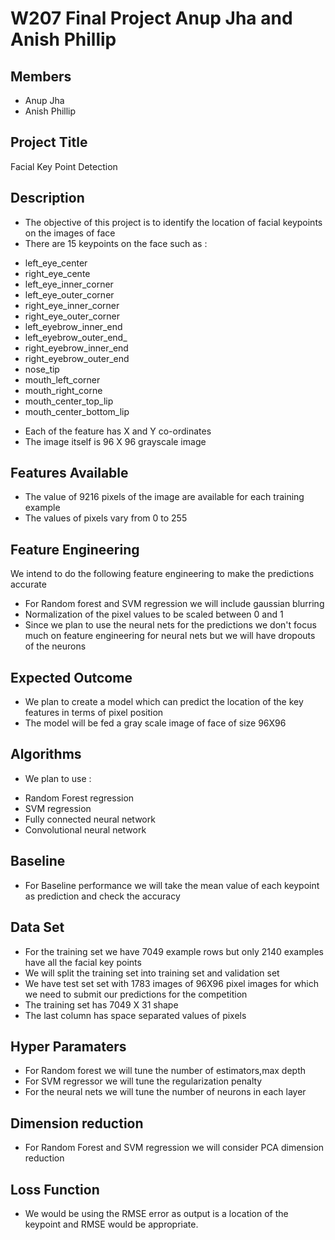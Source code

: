 # W207 Final Project Anup Jha and Anish Phillip

## Members
* Anup Jha
* Anish Phillip
## Project Title 
Facial Key Point Detection

## Description
* The objective of this project is to identify the location of facial keypoints on the images of face  
* There are 15 keypoints on the face such as :
- left_eye_center
- right_eye_cente
- left_eye_inner_corner
- left_eye_outer_corner
- right_eye_inner_corner
- right_eye_outer_corner
- left_eyebrow_inner_end
- left_eyebrow_outer_end_
- right_eyebrow_inner_end
- right_eyebrow_outer_end
- nose_tip
- mouth_left_corner
- mouth_right_corne
- mouth_center_top_lip
- mouth_center_bottom_lip
* Each of the feature has X and Y co-ordinates 
* The image itself is 96 X 96 grayscale image 
 
## Features Available 
* The value of 9216 pixels of the image are available for each training example 
* The values of pixels vary from 0 to 255 

## Feature Engineering 
We intend to do the following feature engineering to make the predictions accurate
 * For Random forest and SVM regression we will include gaussian blurring 
 * Normalization of the pixel values to be scaled between 0 and 1 
 * Since we plan to use the neural nets for the predictions we don't focus much on feature engineering for neural nets but we will have dropouts of the neurons

## Expected Outcome
  * We plan to create a model which can predict the location of the key features in terms of pixel position 
  * The model will be fed a gray scale image of face of size 96X96 

## Algorithms    
  *  We plan to use :  
  - Random Forest regression
  - SVM regression
  - Fully connected neural network 
  - Convolutional neural network 

## Baseline 
 * For Baseline performance we will take the mean value of each keypoint as prediction and check the accuracy 
    
## Data Set 
  * For the training set we have 7049 example rows but only 2140 examples have all the facial key points 
  * We will split the training set into training set and validation set
  * We have test set set with 1783 images of 96X96 pixel images for which we need to submit our predictions for the competition
  * The training set has 7049 X 31 shape
  * The last column has space separated values of pixels
    
## Hyper Paramaters 
  * For Random forest we will tune the number of estimators,max depth
  * For SVM regressor we will tune the regularization penalty 
  * For the neural nets we will tune the number of neurons in each layer 
  
## Dimension reduction 
 * For Random Forest and SVM regression we will consider PCA dimension reduction 

## Loss Function 
 * We would be using the RMSE error as output is a location of the keypoint and RMSE would be appropriate.
 
 
